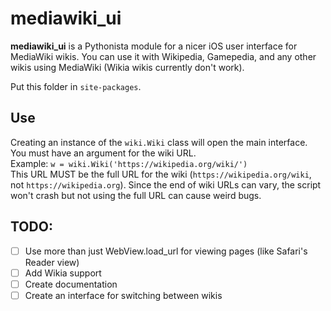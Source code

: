 # mediawiki_ui

**mediawiki_ui** is a Pythonista module for a nicer iOS user interface for MediaWiki wikis. You can use it with Wikipedia, Gamepedia, and any other wikis using MediaWiki (Wikia wikis currently don't work).

Put this folder in `site-packages`.

## Use
Creating an instance of the `wiki.Wiki` class will open the main interface.  
You must have an argument for the wiki URL.  
Example: `w = wiki.Wiki('https://wikipedia.org/wiki/')`  
This URL MUST be the full URL for the wiki (`https://wikipedia.org/wiki`, not `https://wikipedia.org`). Since the end of wiki URLs can vary, the script won't crash but not using the full URL can cause weird bugs. 

## TODO:

- [ ] Use more than just WebView.load_url for viewing pages (like Safari's Reader view)
- [ ] Add Wikia support
- [ ] Create documentation
- [ ] Create an interface for switching between wikis

